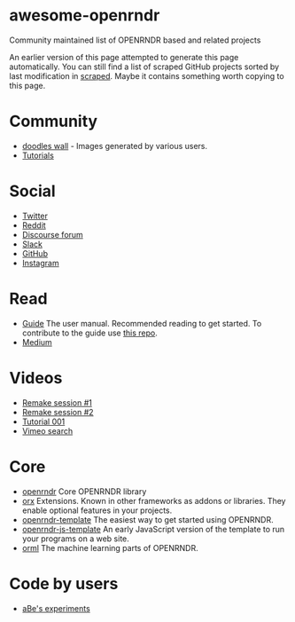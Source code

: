 # awesome-openrndr

Community maintained list of OPENRNDR based and related projects

An earlier version of this page attempted to generate this page automatically.
You can still find a list of scraped GitHub projects sorted by last modification in
[scraped](scraped.md). Maybe it contains something worth copying to this page.

# Community

* [doodles wall](https://openrndr.discourse.group/t/doodles-wall-c/51) - Images generated by various users.
* [Tutorials](https://openrndr.discourse.group/c/openrndr/tutorials/14)

# Social

* [Twitter](https://twitter.com/openrndr)
* [Reddit](https://reddit.com/r/openrndr)
* [Discourse forum](https://openrndr.discourse.group)
* [Slack](https://join.slack.com/t/openrndr/shared_invite/zt-avkbk0as-AZEsN7kb4UNIpfmYfbAemw)
* [GitHub](https://github.com/openrndr)
* [Instagram](https://instagram.com/openrndr)

# Read

* [Guide](https://guide.openrndr.org) The user manual. Recommended reading to
  get started. To contribute to the guide use [this repo](https://github.com/openrndr/openrndr-guide).
* [Medium](https://medium.com/openrndr)

# Videos

* [Remake session #1](https://vimeo.com/716830436)
* [Remake session #2](https://vimeo.com/720749093)
* [Tutorial 001](https://vimeo.com/510263307)
* [Vimeo search](https://vimeo.com/search?q=openrndr)

# Core

* [openrndr](https://github.com/openrndr/openrndr) Core OPENRNDR library
* [orx](https://github.com/openrndr/orx) Extensions. Known in other frameworks
  as addons or libraries. They enable optional features in your projects.
* [openrndr-template](https://github.com/openrndr/openrndr-template) The easiest
  way to get started using OPENRNDR.
* [openrndr-js-template](https://github.com/openrndr/openrndr-js-template) An
  early JavaScript version of the template to run your programs on a web site.
* [orml](https://github.com/openrndr/orml) The machine learning parts of
  OPENRNDR.

# Code by users

* [aBe's experiments](https://github.com/hamoid/openrndr-template)

